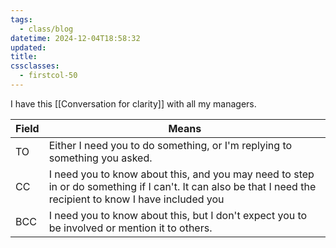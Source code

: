 ```yaml
---
tags:
  - class/blog
datetime: 2024-12-04T18:58:32
updated: 
title: 
cssclasses:
  - firstcol-50
---
```

I have this [[Conversation for clarity]] with all my managers.

| Field | Means                                                                                                                                                       |
| ----- | ----------------------------------------------------------------------------------------------------------------------------------------------------------- |
| TO    | Either I need you to do something, or I'm replying to something you asked.                                                                                  |
| CC    | I need you to know about this, and you may need to step in or do something if I can't. It can also be that I need the recipient to know I have included you |
| BCC   | I need you to know about this, but I don't expect you to be involved or mention it to others.                                                               |
